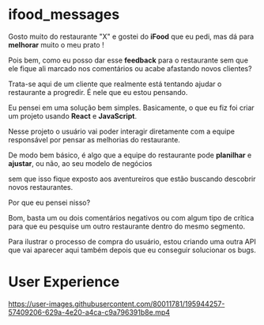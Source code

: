 # ifood_messages


Gosto muito do restaurante "X" e gostei do **iFood** que eu pedi, mas dá para **melhorar** muito o meu prato ! 

Pois bem, como eu posso dar esse **feedback** para o restaurante sem que ele fique ali marcado nos comentários ou acabe afastando novos clientes? 

Trata-se aqui de um cliente que realmente está tentando ajudar o restaurante a progredir. É nele que eu estou pensando. 

Eu pensei em uma solução bem simples. Basicamente, o que eu fiz foi criar um projeto usando **React** e **JavaScript**.

 
Nesse projeto o usuário vai poder interagir diretamente com a equipe responsável por pensar as melhorias do restaurante. 

De modo bem básico, é algo que a equipe do restaurante pode **planilhar** e **ajustar**, ou não, ao seu modelo de negócios 

sem que isso fique exposto aos aventureiros que estão buscando descobrir novos restaurantes.

Por que eu pensei nisso? 

Bom, basta um ou dois comentários negativos ou com algum tipo de crítica para que eu pesquise um outro restaurante dentro do mesmo segmento. 


Para ilustrar o processo de compra do usuário, estou criando uma outra API que vai aparecer aqui também depois que eu conseguir solucionar os bugs. 



# User Experience

https://user-images.githubusercontent.com/80011781/195944257-57409206-629a-4e20-a4ca-c9a796391b8e.mp4

